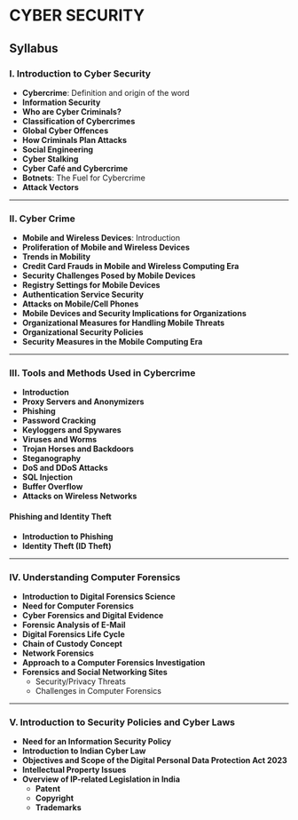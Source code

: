 # CYBER SECURITY

## Syllabus

### I. Introduction to Cyber Security

- **Cybercrime**: Definition and origin of the word
- **Information Security**
- **Who are Cyber Criminals?**
- **Classification of Cybercrimes**
- **Global Cyber Offences**
- **How Criminals Plan Attacks**
- **Social Engineering**
- **Cyber Stalking**
- **Cyber Café and Cybercrime**
- **Botnets**: The Fuel for Cybercrime
- **Attack Vectors**

---

### II. Cyber Crime

- **Mobile and Wireless Devices**: Introduction
- **Proliferation of Mobile and Wireless Devices**
- **Trends in Mobility**
- **Credit Card Frauds in Mobile and Wireless Computing Era**
- **Security Challenges Posed by Mobile Devices**
- **Registry Settings for Mobile Devices**
- **Authentication Service Security**
- **Attacks on Mobile/Cell Phones**
- **Mobile Devices and Security Implications for Organizations**
- **Organizational Measures for Handling Mobile Threats**
- **Organizational Security Policies**
- **Security Measures in the Mobile Computing Era**

---

### III. Tools and Methods Used in Cybercrime

- **Introduction**
- **Proxy Servers and Anonymizers**
- **Phishing**
- **Password Cracking**
- **Keyloggers and Spywares**
- **Viruses and Worms**
- **Trojan Horses and Backdoors**
- **Steganography**
- **DoS and DDoS Attacks**
- **SQL Injection**
- **Buffer Overflow**
- **Attacks on Wireless Networks**

#### Phishing and Identity Theft
- **Introduction to Phishing**
- **Identity Theft (ID Theft)**

---

### IV. Understanding Computer Forensics

- **Introduction to Digital Forensics Science**
- **Need for Computer Forensics**
- **Cyber Forensics and Digital Evidence**
- **Forensic Analysis of E-Mail**
- **Digital Forensics Life Cycle**
- **Chain of Custody Concept**
- **Network Forensics**
- **Approach to a Computer Forensics Investigation**
- **Forensics and Social Networking Sites**
  - Security/Privacy Threats
  - Challenges in Computer Forensics

---

### V. Introduction to Security Policies and Cyber Laws

- **Need for an Information Security Policy**
- **Introduction to Indian Cyber Law**
- **Objectives and Scope of the Digital Personal Data Protection Act 2023**
- **Intellectual Property Issues**
- **Overview of IP-related Legislation in India**
  - **Patent**
  - **Copyright**
  - **Trademarks**
